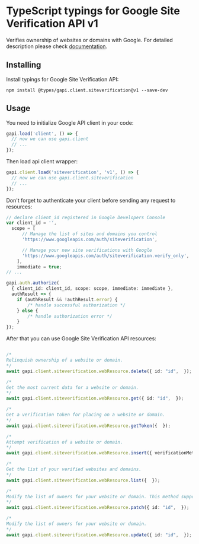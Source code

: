 # TypeScript typings for Google Site Verification API v1

Verifies ownership of websites or domains with Google.
For detailed description please check [documentation](https://developers.google.com/site-verification/).

## Installing

Install typings for Google Site Verification API:

```
npm install @types/gapi.client.siteverification@v1 --save-dev
```

## Usage

You need to initialize Google API client in your code:

```typescript
gapi.load('client', () => {
  // now we can use gapi.client
  // ...
});
```

Then load api client wrapper:

```typescript
gapi.client.load('siteverification', 'v1', () => {
  // now we can use gapi.client.siteverification
  // ...
});
```

Don't forget to authenticate your client before sending any request to resources:

```typescript
// declare client_id registered in Google Developers Console
var client_id = '',
  scope = [ 
      // Manage the list of sites and domains you control
      'https://www.googleapis.com/auth/siteverification',

      // Manage your new site verifications with Google
      'https://www.googleapis.com/auth/siteverification.verify_only',
    ],
    immediate = true;
// ...

gapi.auth.authorize(
  { client_id: client_id, scope: scope, immediate: immediate },
  authResult => {
    if (authResult && !authResult.error) {
        /* handle successful authorization */
    } else {
        /* handle authorization error */
    }
});
```

After that you can use Google Site Verification API resources:

```typescript

/*
Relinquish ownership of a website or domain.
*/
await gapi.client.siteverification.webResource.delete({ id: "id",  });

/*
Get the most current data for a website or domain.
*/
await gapi.client.siteverification.webResource.get({ id: "id",  });

/*
Get a verification token for placing on a website or domain.
*/
await gapi.client.siteverification.webResource.getToken({  });

/*
Attempt verification of a website or domain.
*/
await gapi.client.siteverification.webResource.insert({ verificationMethod: "verificationMethod",  });

/*
Get the list of your verified websites and domains.
*/
await gapi.client.siteverification.webResource.list({  });

/*
Modify the list of owners for your website or domain. This method supports patch semantics.
*/
await gapi.client.siteverification.webResource.patch({ id: "id",  });

/*
Modify the list of owners for your website or domain.
*/
await gapi.client.siteverification.webResource.update({ id: "id",  });
```
